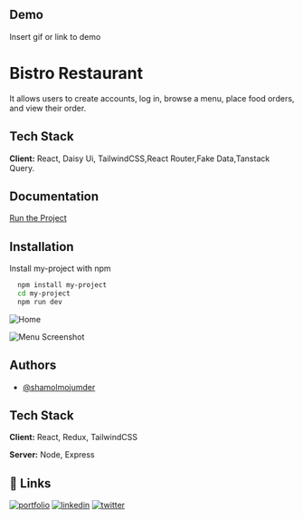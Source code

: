 
## Demo

Insert gif or link to demo

# Bistro Restaurant

It allows users to create accounts, log in, browse a menu, place food orders, and view their order.

## Tech Stack

**Client:** React, Daisy Ui, TailwindCSS,React Router,Fake Data,Tanstack Query.


## Documentation

[Run the Project](https://linktodocumentation)


## Installation

Install my-project with npm

```bash
  npm install my-project
  cd my-project
  npm run dev
```
    


![Home](https://i.ibb.co/kBw1KwP/Screenshot-2023-09-18-at-01-18-34-Bistro-Boss-Home.PNG)

![Menu Screenshot](https://i.ibb.co/pW4hcpP/Screenshot-2023-09-13-at-01-30-46-Bistro-Boss-Menu.PNG)


## Authors

- [@shamolmojumder](https://www.github.com/shamolmojumder)

## Tech Stack

**Client:** React, Redux, TailwindCSS

**Server:** Node, Express


## 🔗 Links
[![portfolio](https://img.shields.io/badge/my_portfolio-000?style=for-the-badge&logo=ko-fi&logoColor=white)](https://shamolmojumder.github.io/)
[![linkedin](https://img.shields.io/badge/linkedin-0A66C2?style=for-the-badge&logo=linkedin&logoColor=white)](https://www.linkedin.com/in/shamolmojumderdipu/)
[![twitter](https://img.shields.io/badge/twitter-1DA1F2?style=for-the-badge&logo=twitter&logoColor=white)](https://twitter.com/)

